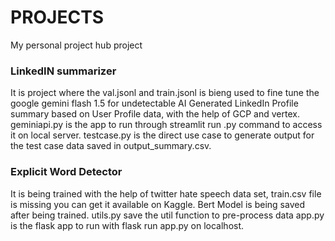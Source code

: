 # PROJECTS
My personal project hub project 

### LinkedIN summarizer
It is project where the val.jsonl and train.jsonl is bieng used to fine tune the google gemini flash 1.5 for undetectable AI Generated LinkedIn Profile summary based on User Profile data, with the help of GCP and vertex.
geminiapi.py is the app to run through streamlit run <name>.py command to access it on local server.
testcase.py is the direct use case to generate output for the test case data saved in output_summary.csv.

### Explicit Word Detector
It is being trained with the help of twitter hate speech data set, train.csv file is missing you can get it available on Kaggle.
Bert Model is being saved after being trained.
utils.py save the util function to pre-process data
app.py is the flask app to run with flask run app.py on localhost. 
